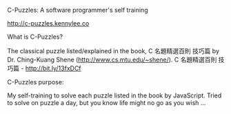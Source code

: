 C-Puzzles: A software programmer's self training 

http://c-puzzles.kennylee.co 

What is C-Puzzles?

The classical puzzle listed/explained in the book, C 名題精選百則 技巧篇 by Dr. Ching-Kuang Shene (http://www.cs.mtu.edu/~shene/). 
C 名題精選百則 技巧篇 - http://bit.ly/13fxDCf

C-Puzzles purpose: 

My self-training to solve each puzzle listed in the book by JavaScript. Tried to solve on puzzle a day, but you know life might no go as you wish ... 